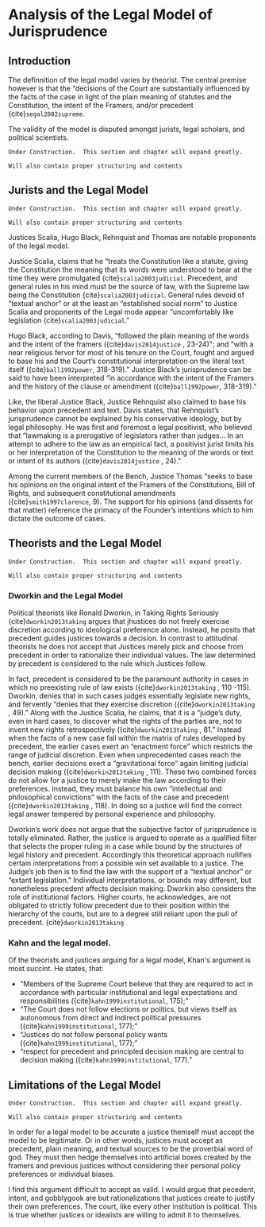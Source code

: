 # Analysis of the Legal Model of Jurisprudence

## Introduction
The definnition of the legal model varies by theorist.  The central premise however is that the “decisions of the Court are substantially influenced by the facts of the case in light of the plain meaning of statutes and the Constitution, the intent of the Framers, and/or precedent {cite}`segal2002supreme`.

The validity of the model is disputed amongst jurists, legal scholars, and political scientists.


```{note}
Under Construction.  This section and chapter will expand greatly.  

Will also contain proper structuring and contents
```



## Jurists and the Legal Model


```{note}
Under Construction.  This section and chapter will expand greatly.  

Will also contain proper structuring and contents
```

Justices Scalia, Hugo Black, Rehnquist and Thomas are notable proponents of the legal model. 

Justice Scalia, claims that he “treats the Constitution like a statute, giving the Constitution the meaning that its words were understood to bear at the time they were promulgated {cite}`scalia2003judicial`. Precedent, and general rules in his mind must be the source of law, with the Supreme law being the Constitution {cite}`scalia2003judicial`.  General rules devoid of “textual anchor” or at the least an “established social norm” to Justice Scalia and proponents of the Legal mode appear “uncomfortably like legislation {cite}`scalia2003judicial`."   


Hugo Black, according to Davis, “followed the plain meaning of the words and the intent of the framers ({cite}`davis2014justice` , 23-24)"; and “with a near religious fervor for most of his tenure on the Court, fought and argued to base his and the Court’s constitutional interpretation on the literal text itself ({cite}`ball1992power`, 318-319)."  Justice Black’s jurisprudence can be said to have been interpreted “in accordance with the intent of the Framers and the history of the clause or amendment ({cite}`ball1992power`, 318-319)."

Like, the liberal Justice Black,  Justice Rehnquist also claimed to base his behavior upon precedent and text.  Davis states, that Rehnquist’s jurisprudence cannot be explained by his conservative ideology, but by legal philosophy.  He was first and foremost a legal positivist, who believed that “lawmaking is a prerogative of legislators rather than judges… In an attempt to adhere to the law as an empirical fact, a positivist jurist limits his or her interpretation of the Constitution to the meaning of the words or text or intent of its authors ({cite}`davis2014justice` , 24)."  

Among the current members of the Bench, Justice Thomas “seeks to base his opinions on the original intent of the Framers of the Constitutions, Bill of Rights, and subsequent constitutional amendments ({cite}`smith1997clarence`, 9). The support for his opinions (and dissents for that matter) reference the primacy of the Founder’s intentions which to him dictate the outcome of cases.  



## Theorists and the Legal Model


```{note}
Under Construction.  This section and chapter will expand greatly.  

Will also contain proper structuring and contents
```
### Dworkin and the Legal Model

Political theorists like Ronald Dworkin, in Taking Rights Seriously {cite}`dworkin2013taking` argues that jhustices do not freely exercise discretion according to ideological preference alone.  Instead, he posits that precedent guides justices towards a decision.  In contrast to attitudinal theorists he does not accept that Justices merely pick and choose from precedent in order to rationalize their individual values.  The law determined by precedent is considered to the rule which Justices follow.

In fact, precedent is considered to be the paramount authority in cases in which no preexisting rule of law exists ({cite}`dworkin2013taking` , 110 -115). Dworkin, denies that in such cases judges essentially legislate new rights, and fervently “denies that they exercise discretion ({cite}`dworkin2013taking` , 49).”  Along with the Justice Scalia, he claims, that it is a “judge’s duty, even in hard cases, to discover what the rights of the parties are, not to invent new rights retrospectively ({cite}`dworkin2013taking` , 81.”  Instead when the facts of a new case fall within the matrix of rules developed by precedent, the earlier cases exert an “enactment force” which restricts the range of judicial discretion.  Even when unprecedented cases reach the bench, earlier decisions exert a “gravitational force” again limiting judicial decision making ({cite}`dworkin2013taking` , 111).  These two combined forces do not allow for a justice to merely make the law according to their preferences.  Instead, they must balance his own “intellectual and philosophical convictions” with the facts of the case and precedent ({cite}`dworkin2013taking` , 118).  In doing so a justice will find the correct legal answer tempered by personal experience and philosophy.  

Dworkin’s work does not argue that the subjective factor of jurisprudence is totally eliminated.   Rather, the justice is argued to operate as a qualified filter that selects the proper ruling in a case while bound by the structures of legal history and precedent.   Accordingly this theoretical approach nullifies certain interpretations from a possible win set available to a justice.  The Judge’s job then is to find the law with the support of a “textual anchor” or “extant legislation.”  Individual interpretations, or bounds may different, but nonetheless precedent affects decision making.  Dworkin also considers the role of institutional factors.  Higher courts, he acknowledges, are not obligated to strictly follow precedent due to their position within the hierarchy of the courts, but are to a degree still reliant upon the pull of precedent.  {cite}`dworkin2013taking`



### Kahn and the legal model.  

Of the theorists and justices arguing for a legal model, Khan's argument is most succint.  He states, that:

* "Members of the Supreme Court believe that they are required to act in accordance with particular institutional and legal expectations and responsibilities ({cite}`kahn1999institutional`, 175);"
* "The Court does not follow elections or politics, but views itself as autonomous from direct and indirect political pressures ({cite}`kahn1999institutional`, 177);"
* “Justices do not follow personal policy wants ({cite}`kahn1999institutional`, 177);” 
* “respect for precedent and principled decision making are central to decision making ({cite}`kahn1999institutional`, 177)."


## Limitations of the Legal Model

```{note}
Under Construction.  This section and chapter will expand greatly.  

Will also contain proper structuring and contents
```

In order for a legal model to be accurate a justice themself must accept the model to be legitimate.  Or in other words, justices must accept as precedent, plain meaning, and textual sources to be the proverbial word of god.  They must then hedge themselves into artificial boxes created by the framers and previous justices without considering their personal policy preferences or individual biases.  

I find this argument difficult to accept as valid.  I would argue that pecedent, intent, and gobblygook are but rationalizations that justices create to justify their own preferences.  The court, like every other institution is political.  This is true whether justices or idealists are willing to admit it to themselves.  


